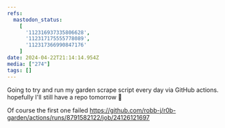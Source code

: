 ```yaml
---
refs:
  mastodon_status:
    [
      '112316937335806628',
      '112317175555778089',
      '112317366990847176'
    ]
date: 2024-04-22T21:14:14.954Z
media: ["274"]
tags: []
---
```



Going to try and run my garden scrape script every day via GitHub actions. hopefully I'll still have a repo tomorrow 🤞

Of course the first one failed https://github.com/robb-j/r0b-garden/actions/runs/8791582122/job/24126121697



